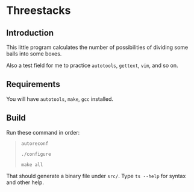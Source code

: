 # Threestacks

## Introduction

This little program calculates the number of possibilities of dividing some balls into some boxes.

Also a test field for me to practice `autotools`, `gettext`, `vim`, and so on.

## Requirements

You will have `autotools`, `make`, `gcc` installed.

## Build

Run these command in order:

> `autoreconf`
>
> `./configure`
>
> `make all`

That should generate a binary file under `src/`. Type `ts --help` for syntax and other help.
